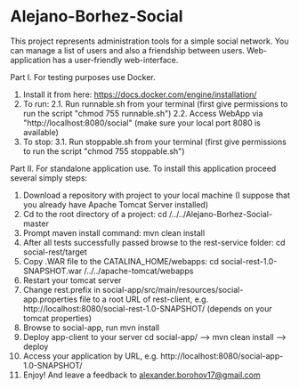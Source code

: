 # Alejano-Borhez-Social
This project represents administration tools for a simple social network.
You can manage a list of users and also a friendship between users.
Web-application has a user-friendly web-interface.

Part I.
For testing purposes use Docker.
1. Install it from here: https://docs.docker.com/engine/installation/
2. To run:
    2.1. Run runnable.sh from your terminal (first give permissions to run the script "chmod 755 runnable.sh")
    2.2. Access WebApp via "http://localhost:8080/social" (make sure your local port 8080 is available)
3. To stop:
    3.1. Run stoppable.sh from your terminal (first give permissions to run the script "chmod 755 stoppable.sh")

Part II.
For standalone application use.
To install this application proceed several simply steps:

1. Download a repository with project to your local machine 
   (I suppose that you already have Apache Tomcat Server installed)
2. Cd to the root directory of a project: cd /../../Alejano-Borhez-Social-master
3. Prompt maven install command: mvn clean install
4. After all tests successfully passed browse to the rest-service folder: cd social-rest/target
5. Copy .WAR file to the CATALINA_HOME/webapps: cd social-rest-1.0-SNAPSHOT.war /../../apache-tomcat/webapps
6. Restart your tomcat server
7. Change rest.prefix in social-app/src/main/resources/social-app.properties file to a root URL of rest-client, e.g. http://localhost:8080/social-rest-1.0-SNAPSHOT/ (depends on your tomcat properties)
8. Browse to social-app, run mvn install
9. Deploy app-client to your server cd social-app/ --> mvn clean install --> deploy
10. Access your application by URL, e.g. http://localhost:8080/social-app-1.0-SNAPSHOT/
11. Enjoy! And leave a feedback to alexander.borohov17@gmail.com
